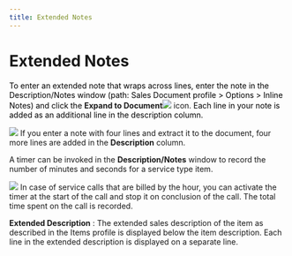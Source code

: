 ```yaml
---
title: Extended Notes
---
```


# Extended Notes


<font color="#000000" class="hcp1">To enter an extended note that wraps across lines, 
 enter the note in the <span class="hcp2">Description</span>/<span class="hcp2">Notes</span> window (path: <span class="hcp2">Sales</span> 
 <span class="hcp2">Document</span> profile &gt; <span class="hcp2">Options</span> 
 &gt; <span class="hcp2">Inline</span> <span class="hcp2">Notes</span>) 
 and click the </font>**Expand to Document**![]({{site.sp_baseurl}}/img/sales_expand_to_document.gif) icon. <font color="#000000" class="hcp1">Each line in your note is 
 added as an additional line in the description column.</font>


![]({{site.sp_baseurl}}/img/example.gif) If  you enter a note with four lines and extract it to the document, four  more lines are added in the **Description**  column.


A timer can be invoked in the **Description/Notes**  window to record the number of minutes and seconds for a service type  item.


![]({{site.sp_baseurl}}/img/example.gif) In  case of service calls that are billed by the hour, you can activate the  timer at the start of the call and stop it on conclusion of the call.  The total time spent on the call is recorded.


**Extended Description**
: The extended sales description of the item as described  in the Items profile is displayed below the item description. Each line  in the extended description is displayed on a separate line.
